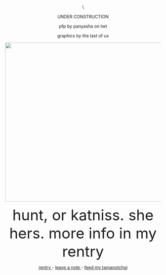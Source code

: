 <p></p>
<p align="center">\
<p align="center"> UNDER CONSTRUCTION </p>
<p align="center"> pfp by panyasha on twt </p>
<p align="center"> graphics by the last of us </p>
<p></p>
<p align="center"> <img width="516" src="https://i.pinimg.com/564x/f9/d9/8a/f9d98a6910ab31008802118942d6daa2.jpg"> </p>
<p align="center"> <font size="+5">hunt, or katniss. she hers. more info in my rentry </font> </p>
<p align="center"> <a href="https://rentry.com/sennadead"> rentry </a> - <a href="https://www.patreon.com/Sxnnys_Coffin/posts"> leave a note </a> - <a href="https://cat-bounce.com/"> feed my tamanotchgi</a> </p>
